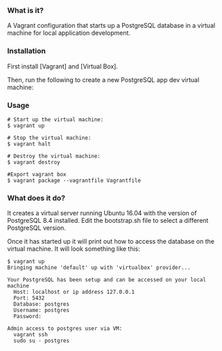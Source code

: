 ### What is it?

A Vagrant configuration that starts up a PostgreSQL database in a virtual machine for local application development.

### Installation

First install [Vagrant] and [Virtual Box].

Then, run the following to create a new PostgreSQL app dev virtual machine:

### Usage

    # Start up the virtual machine:
    $ vagrant up

    # Stop the virtual machine:
    $ vagrant halt
	
	# Destroy the virtual machine:
	$ vagrant destroy
	
	#Export vagrant box
	$ vagrant package --vagrantfile Vagrantfile

### What does it do?

It creates a virtual server running Ubuntu 16.04 with the version of PostgreSQL 8.4 installed. 
Edit the bootstrap.sh file to select a different PostgreSQL version.

Once it has started up it will print out how to access the database on the virtual machine. It will look something like this:

    $ vagrant up
    Bringing machine 'default' up with 'virtualbox' provider...

    Your PostgreSQL has been setup and can be accessed on your local machine
	  Host: localhost or ip address 127.0.0.1
      Port: 5432
      Database: postgres
      Username: postgres
      Password: 

    Admin access to postgres user via VM:
      vagrant ssh
      sudo su - postgres

